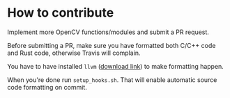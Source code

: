 # How to contribute

Implement more OpenCV functions/modules and submit a PR request.

Before submitting a PR, make sure you have formatted both C/C++ code and Rust
code, otherwise Travis will complain.

You have to have installed `llvm` ([download link](http://releases.llvm.org/download.html)) to make formatting happen.

When you're done run `setup_hooks.sh`. That will enable automatic source code formatting on commit.